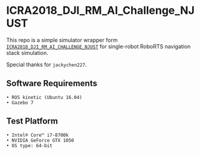 # ICRA2018_DJI_RM_AI_Challenge_NJUST
This repo is a simple simulator wrapper form [`ICRA2018_DJI_RM_AI_CHALLENGE_NJUST`](https://github.com/jackychen227/ICRA2018_DJI_RM_AI_Challenge_NJUST) for single-robot RoboRTS navigation stack simulation.

Special thanks for `jackychen227`.

## Software Requirements
	• ROS kinetic (Ubuntu 16.04)
    • Gazebo 7

## Test Platform
	• Intel® Core™ i7-8700k 
	• NVIDIA GeForce GTX 1050
	• OS type: 64-bit
